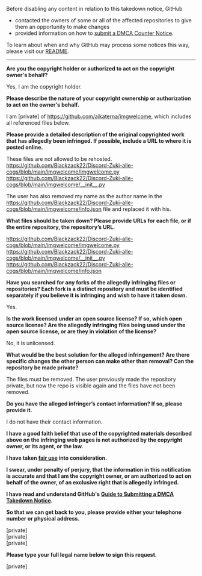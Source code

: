 Before disabling any content in relation to this takedown notice, GitHub
- contacted the owners of some or all of the affected repositories to give them an opportunity to make changes
- provided information on how to [submit a DMCA Counter Notice](https://docs.github.com/en/articles/guide-to-submitting-a-dmca-counter-notice).

To learn about when and why GitHub may process some notices this way, please visit our [README](https://github.com/github/dmca/blob/master/README.md).

---

**Are you the copyright holder or authorized to act on the copyright owner's behalf?**

Yes, I am the copyright holder.

**Please describe the nature of your copyright ownership or authorization to act on the owner's behalf.**

I am [private] of https://github.com/aikaterna/imgwelcome, which includes all referenced files below.

**Please provide a detailed description of the original copyrighted work that has allegedly been infringed. If possible, include a URL to where it is posted online.**

These files are not allowed to be rehosted.  
https://github.com/Blackzack22/Discord-Zuki-alle-cogs/blob/main/imgwelcome/imgwelcome.py  
https://github.com/Blackzack22/Discord-Zuki-alle-cogs/blob/main/imgwelcome/__init__.py

The user has also removed my name as the author name in the https://github.com/Blackzack22/Discord-Zuki-alle-cogs/blob/main/imgwelcome/info.json file and replaced it with his.

**What files should be taken down? Please provide URLs for each file, or if the entire repository, the repository’s URL.**

https://github.com/Blackzack22/Discord-Zuki-alle-cogs/blob/main/imgwelcome/imgwelcome.py  
https://github.com/Blackzack22/Discord-Zuki-alle-cogs/blob/main/imgwelcome/__init__.py  
https://github.com/Blackzack22/Discord-Zuki-alle-cogs/blob/main/imgwelcome/info.json

**Have you searched for any forks of the allegedly infringing files or repositories? Each fork is a distinct repository and must be identified separately if you believe it is infringing and wish to have it taken down.**

Yes.

**Is the work licensed under an open source license? If so, which open source license? Are the allegedly infringing files being used under the open source license, or are they in violation of the license?**

No, it is unlicensed.

**What would be the best solution for the alleged infringement? Are there specific changes the other person can make other than removal? Can the repository be made private?**

The files must be removed. The user previously made the repository private, but now the repo is visible again and the files have not been removed.

**Do you have the alleged infringer’s contact information? If so, please provide it.**

I do not have their contact information.

**I have a good faith belief that use of the copyrighted materials described above on the infringing web pages is not authorized by the copyright owner, or its agent, or the law.**

**I have taken <a href="https://www.lumendatabase.org/topics/22">fair use</a> into consideration.**

**I swear, under penalty of perjury, that the information in this notification is accurate and that I am the copyright owner, or am authorized to act on behalf of the owner, of an exclusive right that is allegedly infringed.**

**I have read and understand GitHub's <a href="https://docs.github.com/articles/guide-to-submitting-a-dmca-takedown-notice/">Guide to Submitting a DMCA Takedown Notice</a>.**

**So that we can get back to you, please provide either your telephone number or physical address.**

[private]  
[private]  
[private]

**Please type your full legal name below to sign this request.**

[private]
